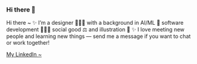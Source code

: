 ### Hi there 👋

Hi there ~
✨ I’m a designer 👩🏻‍🎨 with a background in AI/ML 💎 software development 👩🏻‍💻 social good ⚖️ and illustration 🎨 
✨ I love meeting new people and learning new things — send me a message if you want to chat or work together!

[My LinkedIn ~](https://linkedin.com/in/jenndy/)

<!--
**jenndy/jenndy** is a ✨ _special_ ✨ repository because its `README.md` (this file) appears on your GitHub profile.

Here are some ideas to get you started:

- 🔭 I’m currently working on ...
- 🌱 I’m currently learning ...
- 👯 I’m looking to collaborate on ...
- 🤔 I’m looking for help with ...
- 💬 Ask me about ...
- 📫 How to reach me: ...
- 😄 Pronouns: ...
- ⚡ Fun fact: ...
-->
